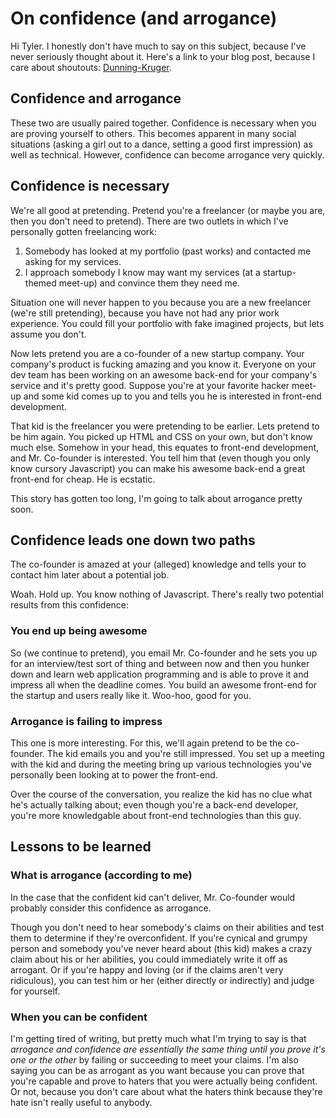 # On confidence (and arrogance)

Hi Tyler. I honestly don't have much to say on this subject, because I've never seriously thought about it. Here's a link to your blog post, because I care about shoutouts: [Dunning-Kruger](https://medium.com/i-m-h-o/86f910e35a8f).

## Confidence and arrogance

These two are usually paired together. Confidence is necessary when you are proving yourself to others. This becomes apparent in many social situations (asking a girl out to a dance, setting a good first impression) as well as technical. However, confidence can become arrogance very quickly.

## Confidence is necessary

We're all good at pretending. Pretend you're a freelancer (or maybe you are, then you don't need to pretend). There are two outlets in which I've personally gotten freelancing work:

1. Somebody has looked at my portfolio (past works) and contacted me asking for my services.
2. I approach somebody I know may want my services (at a startup-themed meet-up) and convince them they need me.

Situation one will never happen to you because you are a new freelancer (we're still pretending), because you have not had any prior work experience. You could fill your portfolio with fake imagined projects, but lets assume you don't.

Now lets pretend you are a co-founder of a new startup company. Your company's product is fucking amazing and you know it. Everyone on your dev team has been working on an awesome back-end for your company's service and it's pretty good. Suppose you're at your favorite hacker meet-up and some kid comes up to you and tells you he is interested in front-end development.

That kid is the freelancer you were pretending to be earlier. Lets pretend to be him again. You picked up HTML and CSS on your own, but don't know much else. Somehow in your head, this equates to front-end development, and Mr. Co-founder is interested. You tell him that (even though you only know cursory Javascript) you can make his awesome back-end a great front-end for cheap. He is ecstatic.

This story has gotten too long, I'm going to talk about arrogance pretty soon.

## Confidence leads one down two paths

The co-founder is amazed at your (alleged) knowledge and tells your to contact him later about a potential job.

Woah. Hold up. You know nothing of Javascript. There's really two potential results from this confidence:

### You end up being awesome

So (we continue to pretend), you email Mr. Co-founder and he sets you up for an interview/test sort of thing and between now and then you hunker down and learn web application programming and is able to prove it and impress all when the deadline comes. You build an awesome front-end for the startup and users really like it. Woo-hoo, good for you.

### Arrogance is failing to impress

This one is more interesting. For this, we'll again pretend to be the co-founder. The kid emails you and you're still impressed. You set up a meeting with the kid and during the meeting bring up various technologies you've personally been looking at to power the front-end.

Over the course of the conversation, you realize the kid has no clue what he's actually talking about; even though you're a back-end developer, you're more knowledgable about front-end technologies than this guy.

## Lessons to be learned

### What is arrogance (according to me)

In the case that the confident kid can't deliver, Mr. Co-founder would probably consider this confidence as arrogance.

Though you don't need to hear somebody's claims on their abilities and test them to determine if they're overconfident. If you're cynical and grumpy person and somebody you've never heard about (this kid) makes a crazy claim about his or her abilities, you could immediately write it off as arrogant. Or if you're happy and loving (or if the claims aren't very ridiculous), you can test him or her (either directly or indirectly) and judge for yourself.

### When you can be confident

I'm getting tired of writing, but pretty much what I'm trying to say is that *arrogance and confidence are essentially the same thing until you prove it's one or the other* by failing or succeeding to meet your claims. I'm also saying you can be as arrogant as you want because you can prove that you're capable and prove to haters that you were actually being confident. Or not, because you don't care about what the haters think because they're hate isn't really useful to anybody.